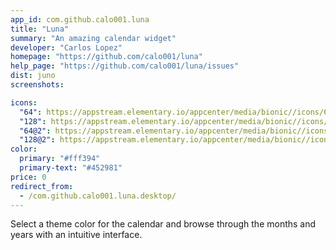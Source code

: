 ```yaml
---
app_id: com.github.calo001.luna
title: "Luna"
summary: "An amazing calendar widget"
developer: "Carlos Lopez"
homepage: "https://github.com/calo001/luna"
help_page: "https://github.com/calo001/luna/issues"
dist: juno
screenshots:

icons:
  "64": https://appstream.elementary.io/appcenter/media/bionic//icons/64x64/com.github.calo001.luna_com.github.calo001.luna.png
  "128": https://appstream.elementary.io/appcenter/media/bionic//icons/128x128/com.github.calo001.luna_com.github.calo001.luna.png
  "64@2": https://appstream.elementary.io/appcenter/media/bionic//icons/64x64@2/com.github.calo001.luna_com.github.calo001.luna.png
  "128@2": https://appstream.elementary.io/appcenter/media/bionic//icons/128x128@2/com.github.calo001.luna_com.github.calo001.luna.png
color:
  primary: "#fff394"
  primary-text: "#452981"
price: 0
redirect_from:
  - /com.github.calo001.luna.desktop/
---
```


<p>Select a theme color for the calendar and browse through the months and years with an intuitive interface.</p>